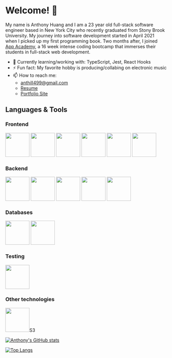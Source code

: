 # Welcome! 👋

My name is Anthony Huang and I am a 23 year old full-stack software engineer based in New York City who recently graduated from Stony Brook University. My journey into 
software development started in April 2021 when I picked up my first programming book. Two months after, I joined [App Academy](https://www.appacademy.io/course/app-academy-open), a 16 week
intense coding bootcamp that immerses their students in full-stack web development.

- 🔭 Currently learning/working with: TypeScript, Jest, React Hooks
- ⚡ Fun fact: My favorite hobby is producing/collabing on electronic music
- 📫 How to reach me: 
  - anthill499@gmail.com
  - [Resume](https://docs.google.com/document/d/1IcUP_hw8gasDm-8DZ1H6exlFt8lFD2DxxZ9ycyYk0To/edit?usp=sharing)
  - [Portfolio Site](https://www.anthonyhuang.dev/)
## Languages & Tools
### Frontend
<div display="flex" gap="15px">
  <img src="https://cdn.jsdelivr.net/gh/devicons/devicon/icons/html5/html5-original-wordmark.svg" width="75px"/>
  <img src="https://cdn.jsdelivr.net/gh/devicons/devicon/icons/css3/css3-original-wordmark.svg" width="75px"/>
  <img src="https://cdn.jsdelivr.net/gh/devicons/devicon/icons/react/react-original.svg" width="75px"/>
  <img src="https://cdn.jsdelivr.net/gh/devicons/devicon/icons/javascript/javascript-original.svg" width="75px"/>
  <img src="https://cdn.jsdelivr.net/gh/devicons/devicon/icons/typescript/typescript-original.svg" width="75px"/>
  <img src="https://cdn.jsdelivr.net/gh/devicons/devicon/icons/redux/redux-original.svg" width="75px"/>
<div>
  
### Backend
<div display="flex">
  <img src="https://cdn.jsdelivr.net/gh/devicons/devicon/icons/rails/rails-original-wordmark.svg" width="75px"/>
  <img src="https://cdn.jsdelivr.net/gh/devicons/devicon/icons/nodejs/nodejs-original-wordmark.svg" width="75px"/>
  <img src="https://cdn.jsdelivr.net/gh/devicons/devicon/icons/npm/npm-original-wordmark.svg" width="75px"/>
  <img src="https://cdn.jsdelivr.net/gh/devicons/devicon/icons/ruby/ruby-original.svg" width="75px"/>
  <img src="https://cdn.jsdelivr.net/gh/devicons/devicon/icons/express/express-original.svg" width="75px"/>
<div>
  
### Databases
<div display="flex">
  <img src="https://cdn.jsdelivr.net/gh/devicons/devicon/icons/postgresql/postgresql-original.svg" width="75px"/>
  <img src="https://cdn.jsdelivr.net/gh/devicons/devicon/icons/mongodb/mongodb-original-wordmark.svg" width="75px"/>
<div>
  
### Testing
<div display="flex">
  <img src="https://cdn.jsdelivr.net/gh/devicons/devicon/icons/jest/jest-plain.svg" width="75px"/>
<div>

### Other technologies
<div display="flex">
  <img src="https://cdn.jsdelivr.net/gh/devicons/devicon/icons/amazonwebservices/amazonwebservices-original.svg" width="75px"/>S3
<div>
  
[![Anthony's GitHub stats](https://github-readme-stats.vercel.app/api?username=anthill499&border_radius=8px&text_color=931607&title_color=931607&bg_color=FFF8F7&border_color=FF6752&show_icons)](https://github.com/anthill499/github-readme-stats)

[![Top Langs](https://github-readme-stats.vercel.app/api/top-langs/?username=anthill499&layout=compact)](https://github.com/anthill499/github-readme-stats)


